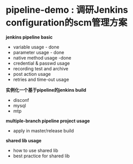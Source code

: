 # pipeline-demo : 调研Jenkins configuration的scm管理方案
**jenkins pipeline basic**
  * variable usage  - done
  * parameter usage - done
  * native method usage -done
  * credential & passwd usage
  * recording test and archive
  * post action usage
  * retries and time-out usage

**实例化一个基于pipeline的jenkins build**
  * disconf
  * mysql
  * mtp

**multiple-branch pipeline project usage**
  * apply in master/release build

**shared lib usage**
  * how to use shared lib
  * best practice for shared lib

